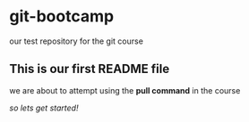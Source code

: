 # git-bootcamp
our test repository for the git course
## This is our first README file
we are about to attempt using the **pull command** in the course

*so lets get started!*
